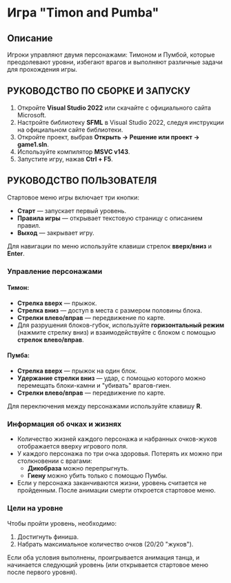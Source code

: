 # Игра "Timon and Pumba"

## Описание
Игроки управляют двумя персонажами: Тимоном и Пумбой, которые преодолевают уровни, избегают врагов и выполняют различные задачи для прохождения игры.

## РУКОВОДСТВО ПО СБОРКЕ И ЗАПУСКУ

1. Откройте **Visual Studio 2022** или скачайте с официального сайта Microsoft.
2. Настройте библиотеку **SFML** в Visual Studio 2022, следуя инструкции на официальном сайте библиотеки.
3. Откройте проект, выбрав **Открыть -> Решение или проект -> game1.sln**.
4. Используйте компилятор **MSVC v143**.
5. Запустите игру, нажав **Ctrl + F5**.

## РУКОВОДСТВО ПОЛЬЗОВАТЕЛЯ

Стартовое меню игры включает три кнопки:
- **Старт** — запускает первый уровень.
- **Правила игры** — открывает текстовую страницу с описанием правил.
- **Выход** — закрывает игру.

Для навигации по меню используйте клавиши стрелок **вверх/вниз** и **Enter**.

### Управление персонажами

#### **Тимон**:
- **Стрелка вверх** — прыжок.
- **Стрелка вниз** — доступ в места с размером половины блока.
- **Стрелки влево/вправ** — передвижение по карте.
- Для разрушения блоков-губок, используйте **горизонтальный режим** (нажмите стрелку вниз) и взаимодействуйте с блоком с помощью **стрелок влево/вправ**.

#### **Пумба**:
- **Стрелка вверх** — прыжок на один блок.
- **Удержание стрелки вниз** — удар, с помощью которого можно перемещать блоки-камни и "убивать" врагов-гиен.
- **Стрелки влево/вправ** — передвижение по карте.

Для переключения между персонажами используйте клавишу **R**.

### Информация об очках и жизнях
- Количество жизней каждого персонажа и набранных очков-жуков отображается вверху игрового поля.
- У каждого персонажа по три очка здоровья. Потерять их можно при столкновении с врагами:
  - **Дикобраза** можно перепрыгнуть.
  - **Гиену** можно убить только с помощью Пумбы.
- Если у персонажа заканчиваются жизни, уровень считается не пройденным. После анимации смерти откроется стартовое меню.

### Цели на уровне
Чтобы пройти уровень, необходимо:
1. Достигнуть финиша.
2. Набрать максимальное количество очков (20/20 "жуков").

Если оба условия выполнены, проигрывается анимация танца, и начинается следующий уровень (или открывается стартовое меню после первого уровня).

